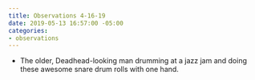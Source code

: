 ```yaml
---
title: Observations 4-16-19
date: 2019-05-13 16:57:00 -05:00
categories:
- observations
---
```


- The older, Deadhead-looking man drumming at a jazz jam and doing these awesome snare drum rolls with one hand.
